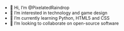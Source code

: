 - 👋 Hi, I’m @PixelatedRaindrop
- 👀 I’m interested in technology and game design
- 🌱 I’m currently learning Python, HTML5 and CSS
- 💞️ I’m looking to collaborate on open-source software

<!---
PixelatedRaindrop/PixelatedRaindrop is a ✨ special ✨ repository because its `README.md` (this file) appears on your GitHub profile.
You can click the Preview link to take a look at your changes.
--->
